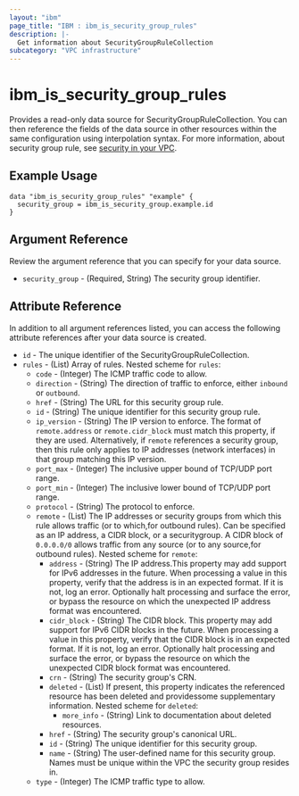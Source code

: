 ```yaml
---
layout: "ibm"
page_title: "IBM : ibm_is_security_group_rules"
description: |-
  Get information about SecurityGroupRuleCollection
subcategory: "VPC infrastructure"
---
```


# ibm_is_security_group_rules

Provides a read-only data source for SecurityGroupRuleCollection. You can then reference the fields of the data source in other resources within the same configuration using interpolation syntax.
For more information, about security group rule, see [security in your VPC](https://cloud.ibm.com/docs/vpc?topic=vpc-security-in-your-vpc).

## Example Usage

```hcl
data "ibm_is_security_group_rules" "example" {
  security_group = ibm_is_security_group.example.id
}
```

## Argument Reference

Review the argument reference that you can specify for your data source.

- `security_group` - (Required, String) The security group identifier.

## Attribute Reference

In addition to all argument references listed, you can access the following attribute references after your data source is created.

- `id` - The unique identifier of the SecurityGroupRuleCollection.
- `rules` - (List) Array of rules.
Nested scheme for `rules`:
	- `code` - (Integer) The ICMP traffic code to allow.
	- `direction` - (String) The direction of traffic to enforce, either `inbound` or `outbound`.
	- `href` - (String) The URL for this security group rule.
	- `id` - (String) The unique identifier for this security group rule.
	- `ip_version` - (String) The IP version to enforce. The format of `remote.address` or `remote.cidr_block` must match this property, if they are used. Alternatively, if `remote` references a security group, then this rule only applies to IP addresses (network interfaces) in that group matching this IP version.
	- `port_max` - (Integer) The inclusive upper bound of TCP/UDP port range.
	- `port_min` - (Integer) The inclusive lower bound of TCP/UDP port range.
	- `protocol` - (String) The protocol to enforce.
	- `remote` - (List) The IP addresses or security groups from which this rule allows traffic (or to which,for outbound rules). Can be specified as an IP address, a CIDR block, or a securitygroup. A CIDR block of `0.0.0.0/0` allows traffic from any source (or to any source,for outbound rules).
	Nested scheme for `remote`:
		- `address` - (String) The IP address.This property may add support for IPv6 addresses in the future. When processing a value in this property, verify that the address is in an expected format. If it is not, log an error. Optionally halt processing and surface the error, or bypass the resource on which the unexpected IP address format was encountered.
		- `cidr_block` - (String) The CIDR block. This property may add support for IPv6 CIDR blocks in the future. When processing a value in this property, verify that the CIDR block is in an expected format. If it is not, log an error. Optionally halt processing and surface the error, or bypass the resource on which the unexpected CIDR block format was encountered.
		- `crn` - (String) The security group's CRN.
		- `deleted` - (List) If present, this property indicates the referenced resource has been deleted and providessome supplementary information.
		Nested scheme for `deleted`:
			- `more_info` - (String) Link to documentation about deleted resources.
		- `href` - (String) The security group's canonical URL.
		- `id` - (String) The unique identifier for this security group.
		- `name` - (String) The user-defined name for this security group. Names must be unique within the VPC the security group resides in.
	- `type` - (Integer) The ICMP traffic type to allow.

